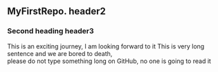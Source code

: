 ## MyFirstRepo.  header2
### Second heading header3


 This is an exciting journey, I am looking forward to it
 This is very long sentence and we are bored to death, <br> please do not type something long on GitHub, no one is going to read it
